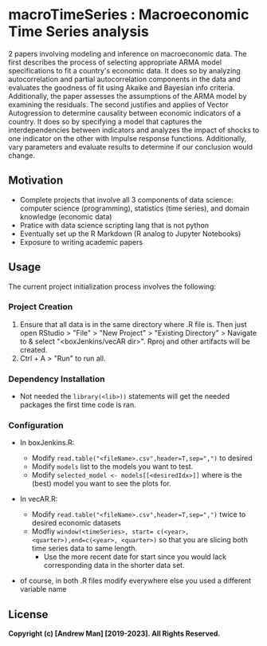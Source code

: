 # macroTimeSeries : Macroeconomic Time Series analysis
2 papers involving modeling and inference on macroeconomic data. The first describes the process of selecting appropriate ARMA model specifications to fit a country's economic data. It does so by analyzing autocorrelation and partial autocorrelation components in the data and evaluates the goodness of fit using Akaike and Bayesian info criteria. Additionally, the paper assesses the assumptions of the ARMA model by examining the residuals. 
The second justifies and applies of Vector Autogression to determine causality between economic indicators of a country. It does so by specifying a model that captures the interdependencies between indicators and analyzes the impact of shocks to one indicator on the other with Impulse response functions. Additionally, vary parameters and evaluate results to determine if our conclusion would change.

## Motivation
* Complete projects that involve all 3 components of data science: computer science (programming), statistics (time series), and domain knowledge (economic data)
* Pratice with data science scripting lang that is not python
* Eventually set up the R Markdown (R analog to Jupyter Notebooks)
* Exposure to writing academic papers

## Usage 
The current project initialization process involves the following:

### Project Creation
1. Ensure that all data is in the same directory where .R file is. Then just open RStudio > "File" > "New Project" > "Existing Directory" > Navigate to & select "<boxJenkins/vecAR dir>". Rproj and other artifacts will be created.   
2. Ctrl + A > "Run" to run all.

### Dependency Installation
* Not needed the `library(<lib>))` statements will get the needed packages the first time code is ran. 

### Configuration
* In boxJenkins.R:
  * Modify `read.table("<fileName>.csv",header=T,sep=",")` to desired  
  * Modify `models` list to the models you want to test. 
  * Modify `selected_model <- models[[<desiredIdx>]]` where <desiredIdx> is the (best) model you want to see the plots for.
* In vecAR.R:
  * Modify `read.table("<fileName>.csv",header=T,sep=",")` twice to desired economic datasets
  * Modfiy `window(<timeSeries>, start= c(<year>, <quarter>),end=c(<year>, <quarter>)` so that you are slicing both time series data to same length. 
    * Use the more recent date for start since you would lack corresponding data in the shorter data set.

* of course, in both .R files modify everywhere else you used a different variable name


## License
**Copyright (c) [Andrew Man] [2019-2023]. All Rights Reserved.**

